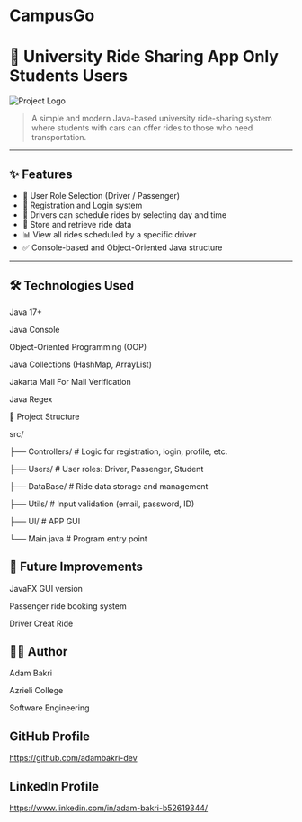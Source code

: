 # CampusGo
# 🚗 University Ride Sharing App Only Students Users

![Project Logo](https://sdmntprpolandcentral.oaiusercontent.com/files/00000000-6b30-620a-9b45-95093a68dae1/raw?se=2025-05-21T14%3A22%3A19Z&sp=r&sv=2024-08-04&sr=b&scid=81eb7117-193f-559f-bd7c-89482c2ba5fa&skoid=71e8fa5c-90a9-4c17-827b-14c3005164d6&sktid=a48cca56-e6da-484e-a814-9c849652bcb3&skt=2025-05-20T22%3A54%3A10Z&ske=2025-05-21T22%3A54%3A10Z&sks=b&skv=2024-08-04&sig=Dhdm2aD9VwFJUbe61XLNVj74VU8LzW1iZp4GUhQLA4w%3D)

> A simple and modern Java-based university ride-sharing system where students with cars can offer rides to those who need transportation.  

---

## ✨ Features

- 👤 User Role Selection (Driver / Passenger)
- 📝 Registration and Login system
- 📅 Drivers can schedule rides by selecting day and time
- 📍 Store and retrieve ride data
- 📊 View all rides scheduled by a specific driver
- ✅ Console-based and Object-Oriented Java structure

---


## 🛠 Technologies Used
Java 17+

Java Console

Object-Oriented Programming (OOP)

Java Collections (HashMap, ArrayList)

Jakarta Mail For Mail Verification

Java Regex



📁 Project Structure

src/

├── Controllers/       # Logic for registration, login, profile, etc.

├── Users/             # User roles: Driver, Passenger, Student

├── DataBase/          # Ride data storage and management

├── Utils/             # Input validation (email, password, ID)

├── UI/                # APP GUI

└── Main.java          # Program entry point

## 📌 Future Improvements

JavaFX GUI version

Passenger ride booking system

Driver Creat Ride 

## 👨‍💻 Author
Adam Bakri

Azrieli College

Software Engineering

## GitHub Profile
https://github.com/adambakri-dev
## LinkedIn Profile
https://www.linkedin.com/in/adam-bakri-b52619344/
